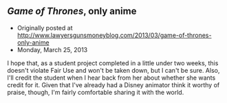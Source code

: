 ## <em>Game of Thrones</em>, only anime

 * Originally posted at http://www.lawyersgunsmoneyblog.com/2013/03/game-of-thrones-only-anime
 * Monday, March 25, 2013

I hope that, as a student project completed in a little under two weeks, this doesn't violate Fair Use and won't be taken down, but I can't be sure. Also, I'll credit the student when I hear back from her about whether she wants credit for it. Given that I've already had a Disney animator think it worthy of praise, though, I'm fairly comfortable sharing it with the world.
